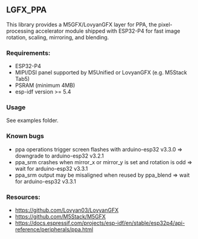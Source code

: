 ## LGFX_PPA

This library provides a M5GFX/LovyanGFX layer for PPA, the pixel-processing accelerator module shipped with ESP32-P4 for fast image rotation, scaling, mirroring, and blending.

### Requirements:

- ESP32-P4
- MIPI/DSI panel supported by M5Unified or LovyanGFX (e.g. M5Stack Tab5)
- PSRAM (minimum 4MB)
- esp-idf version >= 5.4

### Usage

See examples folder.

### Known bugs

- ppa operations trigger screen flashes with arduino-esp32 v3.3.0 => downgrade to arduino-esp32 v3.2.1
- ppa_srm crashes when mirror_x or mirror_y is set and rotation is odd => wait for arduino-esp32 v3.3.1
- ppa_srm output may be misaligned when reused by ppa_blend => wait for arduino-esp32 v3.3.1

### Resources:

- https://github.com/Lovyan03/LovyanGFX
- https://github.com/M5Stack/M5GFX
- https://docs.espressif.com/projects/esp-idf/en/stable/esp32p4/api-reference/peripherals/ppa.html

